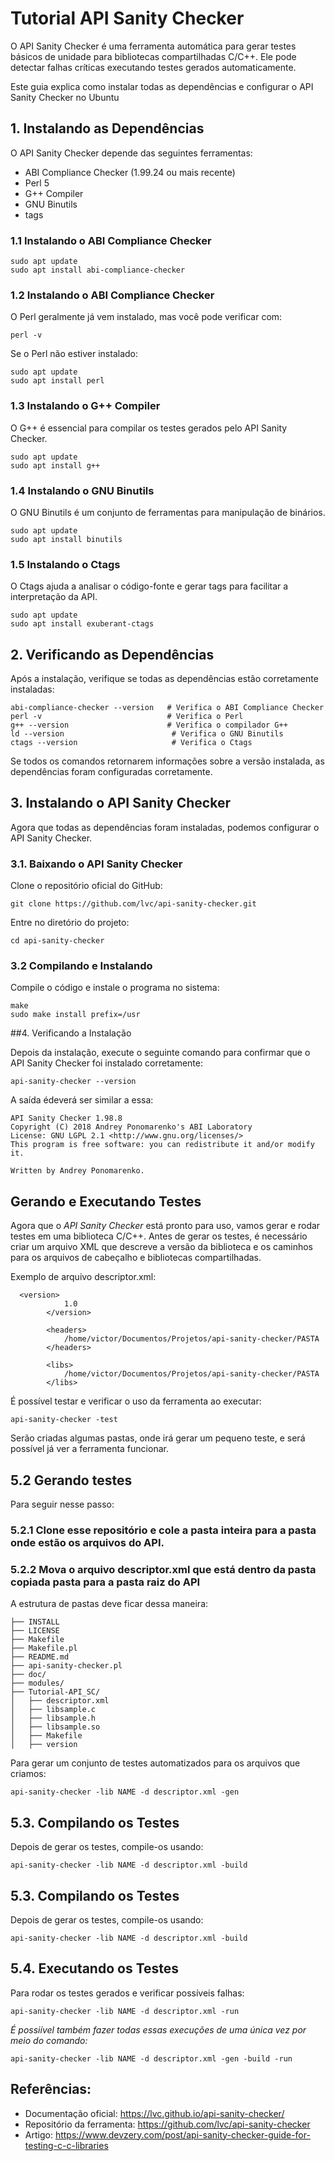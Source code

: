 # Tutorial API Sanity Checker

 O API Sanity Checker é uma ferramenta automática para gerar testes básicos de unidade para bibliotecas compartilhadas C/C++. Ele pode detectar falhas críticas executando testes gerados automaticamente.

Este guia explica como instalar todas as dependências e configurar o API Sanity Checker no Ubuntu

## 1. Instalando as Dependências
O API Sanity Checker depende das seguintes ferramentas:

* ABI Compliance Checker (1.99.24 ou mais recente)
* Perl 5
*  G++ Compiler
*  GNU Binutils
*  tags

### 1.1 Instalando o ABI Compliance Checker

```
sudo apt update
sudo apt install abi-compliance-checker
```

### 1.2 Instalando o ABI Compliance Checker
O Perl geralmente já vem instalado, mas você pode verificar com:

```
perl -v
```
Se o Perl não estiver instalado:

```
sudo apt update
sudo apt install perl
```


### 1.3 Instalando o G++ Compiler
O G++ é essencial para compilar os testes gerados pelo API Sanity Checker.

```
sudo apt update
sudo apt install g++
```
### 1.4 Instalando o GNU Binutils
O GNU Binutils é um conjunto de ferramentas para manipulação de binários.

```
sudo apt update
sudo apt install binutils
```
### 1.5 Instalando o Ctags
O Ctags ajuda a analisar o código-fonte e gerar tags para facilitar a interpretação da API.

```
sudo apt update
sudo apt install exuberant-ctags
```

## 2. Verificando as Dependências
Após a instalação, verifique se todas as dependências estão corretamente instaladas:

```
abi-compliance-checker --version   # Verifica o ABI Compliance Checker
perl -v                            # Verifica o Perl
g++ --version                      # Verifica o compilador G++
ld --version                        # Verifica o GNU Binutils
ctags --version                     # Verifica o Ctags
```
Se todos os comandos retornarem informações sobre a versão instalada, as dependências foram configuradas corretamente.

## 3. Instalando o API Sanity Checker
Agora que todas as dependências foram instaladas, podemos configurar o API Sanity Checker.


### 3.1. Baixando o API Sanity Checker
Clone o repositório oficial do GitHub:
```
git clone https://github.com/lvc/api-sanity-checker.git
```
Entre no diretório do projeto:
```
cd api-sanity-checker
```
### 3.2 Compilando e Instalando
Compile o código e instale o programa no sistema:
```
make
sudo make install prefix=/usr
```
##4. Verificando a Instalação

Depois da instalação, execute o seguinte comando para confirmar que o API Sanity Checker foi instalado corretamente:

```
api-sanity-checker --version
```

A saída édeverá ser similar a essa: 
```
API Sanity Checker 1.98.8
Copyright (C) 2018 Andrey Ponomarenko's ABI Laboratory
License: GNU LGPL 2.1 <http://www.gnu.org/licenses/>
This program is free software: you can redistribute it and/or modify it.

Written by Andrey Ponomarenko.
```
## Gerando e Executando Testes

Agora que o *API Sanity Checker* está pronto para uso, vamos gerar e rodar testes em uma biblioteca C/C++.
Antes de gerar os testes, é necessário criar um arquivo XML que descreve a versão da biblioteca e os caminhos para os arquivos de cabeçalho e bibliotecas compartilhadas.

Exemplo de arquivo descriptor.xml:

```
  <version>
            1.0
        </version>

        <headers>
            /home/victor/Documentos/Projetos/api-sanity-checker/PASTA
        </headers>

        <libs>
            /home/victor/Documentos/Projetos/api-sanity-checker/PASTA
        </libs>
```

É possível testar e verificar o uso da ferramenta ao executar:

```
api-sanity-checker -test
```
Serão criadas algumas pastas, onde irá gerar um pequeno teste, e será possível já ver a ferramenta funcionar.


## 5.2 Gerando testes

Para seguir nesse passo:
### 5.2.1 Clone esse repositório e cole a pasta inteira para a pasta onde estão os arquivos do API.

### 5.2.2 Mova o arquivo descriptor.xml que está dentro da pasta copiada pasta para a pasta raiz do API

A estrutura de pastas deve ficar dessa maneira:

```
├── INSTALL
├── LICENSE
├── Makefile
├── Makefile.pl
├── README.md
├── api-sanity-checker.pl
├── doc/
├── modules/
├── Tutorial-API_SC/
│   ├── descriptor.xml
│   ├── libsample.c
│   ├── libsample.h
│   ├── libsample.so
│   ├── Makefile
│   ├── version
```


Para gerar um conjunto de testes automatizados para os arquivos que criamos:

```
api-sanity-checker -lib NAME -d descriptor.xml -gen
```
## 5.3. Compilando os Testes
Depois de gerar os testes, compile-os usando:
```
api-sanity-checker -lib NAME -d descriptor.xml -build
```

## 5.3. Compilando os Testes
Depois de gerar os testes, compile-os usando:
```
api-sanity-checker -lib NAME -d descriptor.xml -build
```

## 5.4. Executando os Testes
Para rodar os testes gerados e verificar possíveis falhas:
```
api-sanity-checker -lib NAME -d descriptor.xml -run
```

_É possiível também fazer todas essas execuções de uma única vez por meio do comando:_
```
api-sanity-checker -lib NAME -d descriptor.xml -gen -build -run
```

## Referências:


- Documentação oficial: https://lvc.github.io/api-sanity-checker/
- Repositório da ferramenta: https://github.com/lvc/api-sanity-checker
- Artigo: https://www.devzery.com/post/api-sanity-checker-guide-for-testing-c-c-libraries
